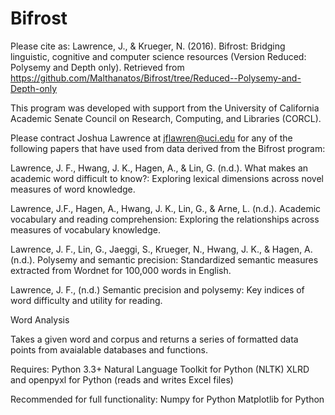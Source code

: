 # Bifrost

Please cite as:
Lawrence, J., & Krueger, N. (2016). Bifrost: Bridging linguistic, cognitive and computer science resources (Version Reduced: Polysemy and Depth only). Retrieved from https://github.com/Malthanatos/Bifrost/tree/Reduced--Polysemy-and-Depth-only

This program was developed with support from the University of California Academic Senate Council on Research, Computing, and Libraries (CORCL).

Please contract Joshua Lawrence at jflawren@uci.edu for any of the following papers that have used from data derived from the Bifrost program:

Lawrence, J. F., Hwang, J. K., Hagen, A., & Lin, G. (n.d.). What makes an academic word difficult to know?: Exploring lexical dimensions across novel measures of word knowledge. 

Lawrence, J.F., Hagen, A., Hwang, J. K., Lin, G., & Arne, L. (n.d.). Academic vocabulary and reading comprehension: Exploring the relationships across measures of vocabulary knowledge.

Lawrence, J. F., Lin, G., Jaeggi, S., Krueger, N., Hwang, J. K., & Hagen, A. (n.d.). Polysemy and semantic precision: Standardized semantic measures extracted from Wordnet for 100,000 words in English.

Lawrence, J. F., (n.d.) Semantic precision and polysemy: Key indices of word difficulty and utility for reading.

Word Analysis

Takes a given word and corpus and returns a series of formatted data points from avaialable databases and functions.

Requires:
Python 3.3+
Natural Language Toolkit for Python (NLTK)
XLRD and openpyxl for Python (reads and writes Excel files)

Recommended for full functionality:
Numpy for Python
Matplotlib for Python
